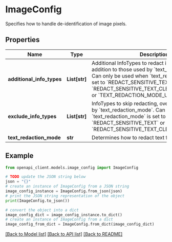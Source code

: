 # ImageConfig

Specifies how to handle de-identification of image pixels.

## Properties

Name | Type | Description | Notes
------------ | ------------- | ------------- | -------------
**additional_info_types** | **List[str]** | Additional InfoTypes to redact in the images in addition to those used by &#x60;text_redaction_mode&#x60;. Can only be used when &#x60;text_redaction_mode&#x60; is set to &#x60;REDACT_SENSITIVE_TEXT&#x60;, &#x60;REDACT_SENSITIVE_TEXT_CLEAN_DESCRIPTORS&#x60; or &#x60;TEXT_REDACTION_MODE_UNSPECIFIED&#x60;. | [optional] 
**exclude_info_types** | **List[str]** | InfoTypes to skip redacting, overriding those used by &#x60;text_redaction_mode&#x60;. Can only be used when &#x60;text_redaction_mode&#x60; is set to &#x60;REDACT_SENSITIVE_TEXT&#x60; or &#x60;REDACT_SENSITIVE_TEXT_CLEAN_DESCRIPTORS&#x60;. | [optional] 
**text_redaction_mode** | **str** | Determines how to redact text from image. | [optional] 

## Example

```python
from openapi_client.models.image_config import ImageConfig

# TODO update the JSON string below
json = "{}"
# create an instance of ImageConfig from a JSON string
image_config_instance = ImageConfig.from_json(json)
# print the JSON string representation of the object
print(ImageConfig.to_json())

# convert the object into a dict
image_config_dict = image_config_instance.to_dict()
# create an instance of ImageConfig from a dict
image_config_from_dict = ImageConfig.from_dict(image_config_dict)
```
[[Back to Model list]](../README.md#documentation-for-models) [[Back to API list]](../README.md#documentation-for-api-endpoints) [[Back to README]](../README.md)


